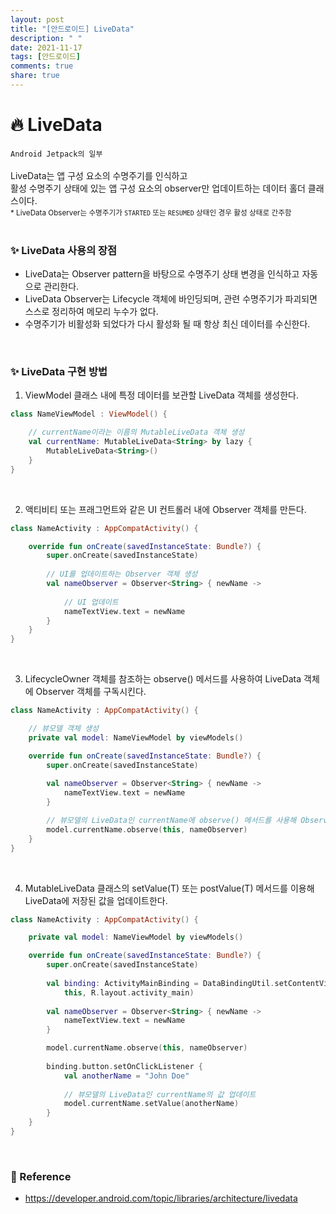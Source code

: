 ```yaml
---
layout: post
title: "[안드로이드] LiveData"
description: " "
date: 2021-11-17
tags: [안드로이드]
comments: true
share: true
---
```


# :fire: LiveData
`Android Jetpack의 일부` <br><br>
LiveData는 앱 구성 요소의 수명주기를 인식하고 <br>
활성 수명주기 상태에 있는 앱 구성 요소의 observer만 업데이트하는 데이터 홀더 클래스이다. <br>
<sub>* LiveData Observer는 수명주기가 `STARTED` 또는 `RESUMED` 상태인 경우 활성 상태로 간주함</sub><br>
<br>

### :sparkles: LiveData 사용의 장점
* LiveData는 Observer pattern을 바탕으로 수명주기 상태 변경을 인식하고 자동으로 관리한다.
* LiveData Observer는 Lifecycle 객체에 바인딩되며, 관련 수명주기가 파괴되면 스스로 정리하여 메모리 누수가 없다.
* 수명주기가 비활성화 되었다가 다시 활성화 될 때 항상 최신 데이터를 수신한다.
<br>

### :sparkles: LiveData 구현 방법
1. ViewModel 클래스 내에 특정 데이터를 보관할 LiveData 객체를 생성한다.
```kotlin
class NameViewModel : ViewModel() {

    // currentName이라는 이름의 MutableLiveData 객체 생성
    val currentName: MutableLiveData<String> by lazy {
        MutableLiveData<String>()
    }
}
```
<br>

2. 액티비티 또는 프래그먼트와 같은 UI 컨트롤러 내에 Observer 객체를 만든다.
```kotlin
class NameActivity : AppCompatActivity() {

    override fun onCreate(savedInstanceState: Bundle?) {
        super.onCreate(savedInstanceState)
		
        // UI를 업데이트하는 Observer 객체 생성
        val nameObserver = Observer<String> { newName ->
		
            // UI 업데이트
            nameTextView.text = newName
        }
    }
}
```
<br>

3. LifecycleOwner 객체를 참조하는 observe() 메서드를 사용하여 LiveData 객체에 Observer 객체를 구독시킨다.
```kotlin
class NameActivity : AppCompatActivity() {

    // 뷰모델 객체 생성
    private val model: NameViewModel by viewModels()

    override fun onCreate(savedInstanceState: Bundle?) {
        super.onCreate(savedInstanceState)
		
        val nameObserver = Observer<String> { newName ->
            nameTextView.text = newName
        }

        // 뷰모델의 LiveData인 currentName에 observe() 메서드를 사용해 Observer 객체 구독
        model.currentName.observe(this, nameObserver)
    }
}
```
<br>

4. MutableLiveData 클래스의 setValue(T) 또는 postValue(T) 메서드를 이용해 LiveData에 저장된 값을 업데이트한다.
```kotlin
class NameActivity : AppCompatActivity() {

    private val model: NameViewModel by viewModels()

    override fun onCreate(savedInstanceState: Bundle?) {
        super.onCreate(savedInstanceState)
		
        val binding: ActivityMainBinding = DataBindingUtil.setContentView(
            this, R.layout.activity_main)
			
        val nameObserver = Observer<String> { newName ->
            nameTextView.text = newName
        }

        model.currentName.observe(this, nameObserver)
		
        binding.button.setOnClickListener {
            val anotherName = "John Doe"
			
            // 뷰모델의 LiveData인 currentName의 값 업데이트
            model.currentName.setValue(anotherName)
        }
    }
}
```
<br>

### :memo: Reference
* https://developer.android.com/topic/libraries/architecture/livedata

